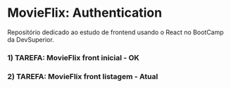# MovieFlix: Authentication
Repositório dedicado ao estudo de frontend usando o React no BootCamp da DevSuperior.

### 1) TAREFA: MovieFlix front inicial - OK
### 2) TAREFA: MovieFlix front listagem - Atual
